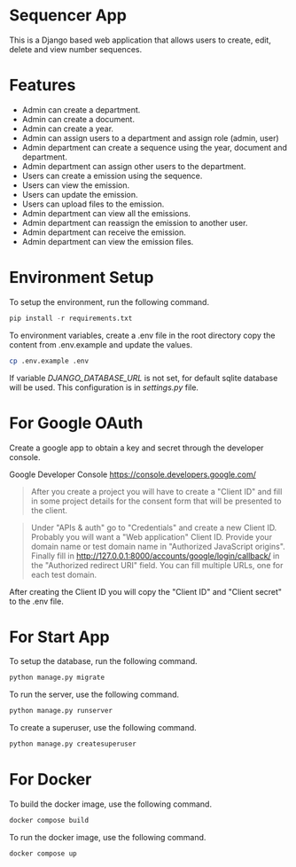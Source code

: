 # Sequencer App
This is a Django based web application that allows users to create, edit, delete and view number sequences.

# Features
- Admin can create a department.
- Admin can create a document.
- Admin can create a year.
- Admin can assign users to a department and assign role (admin, user)
- Admin department can create a sequence using the year, document and department.
- Admin department can assign other users to the department.
- Users can create a emission using the sequence.
- Users can view the emission.
- Users can update the emission.
- Users can upload files to the emission.
- Admin department can view all the emissions.
- Admin department can reassign the emission to another user.
- Admin department can receive the emission.
- Admin department can view the emission files.

# Environment Setup
To setup the environment, run the following command.
```python
pip install -r requirements.txt
```
To environment variables, create a .env file in the root directory copy the content from .env.example and update the values.
```bash
cp .env.example .env
```
If variable *DJANGO_DATABASE_URL* is not set, for default sqlite database will be used.
This configuration is in *settings.py* file.

# For Google OAuth
Create a google app to obtain a key and secret through the developer console.

Google Developer Console
https://console.developers.google.com/

>After you create a project you will have to create a "Client ID" and fill in some project details for the consent form that will be presented to the client.

>Under "APIs & auth" go to "Credentials" and create a new Client ID. Probably you will want a "Web application" Client ID. Provide your domain name or test domain name in "Authorized JavaScript origins". Finally fill in http://127.0.0.1:8000/accounts/google/login/callback/ in the "Authorized redirect URI" field. You can fill multiple URLs, one for each test domain.

After creating the Client ID you will copy the "Client ID" and "Client secret" to the .env file.

# For Start App
To setup the database, run the following command.
```python
python manage.py migrate
```
To run the server, use the following command.
```python
python manage.py runserver
```
To create a superuser, use the following command.
```python
python manage.py createsuperuser
```

# For Docker
To build the docker image, use the following command.
```python
docker compose build
```
To run the docker image, use the following command.
```python
docker compose up
```
